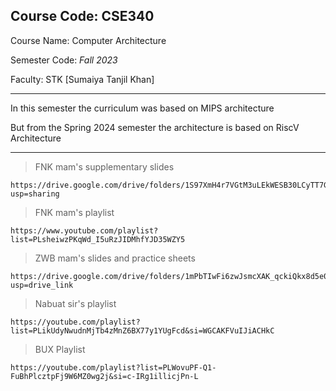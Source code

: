 ## Course Code: **CSE340**

Course Name: Computer Architecture

Semester Code: *Fall 2023*

Faculty: STK [Sumaiya Tanjil Khan]

--------------------------------------------
In this semester the curriculum was based on MIPS architecture

But from the Spring 2024 semester the architecture is based on RiscV Architecture

---------------------------------------------

> FNK mam's supplementary slides 

	https://drive.google.com/drive/folders/1S97XmH4r7VGtM3uLEkWESB30LCyTT7GW?usp=sharing

> FNK mam's playlist

	https://www.youtube.com/playlist?list=PLsheiwzPKqWd_I5uRzJIDMhfYJD35WZY5

> ZWB mam's slides and practice sheets

	https://drive.google.com/drive/folders/1mPbTIwFi6zwJsmcXAK_qckiQkx8d5e0n?usp=drive_link

> Nabuat sir's playlist

	https://youtube.com/playlist?list=PLikUdyNwudnMjTb4zMnZ6BX77y1YUgFcd&si=WGCAKFVuIJiACHkC

>BUX Playlist
	
	https://youtube.com/playlist?list=PLWovuPF-Q1-FuBhPlcztpFj9W6MZ0wg2j&si=c-IRg1illicjPn-L

